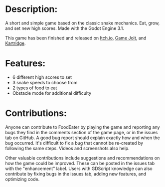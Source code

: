 ﻿# Description:

A short and simple game based on the classic snake mechanics. Eat, grow, and set new high scores.​ Made with the Godot Engine 3.1.

This game has been finished and released on [Itch.io](https://plaincrown.itch.io/), [Game Jolt](https://gamejolt.com/@PlainCrown/games), and [Kartridge](https://www.kartridge.com/profiles/PlainCrown/developed-games).

# Features:

* 6 different high scores to set
* 3 snake speeds to choose from
* 2 types of food to eat
* Obstacle mode for additional difficulty

# Contributions:

Anyone can contribute to FoodEater by playing the game and reporting any bugs they find in the comments section of the game page, or in the issues tab on GitHub. A good bug report should explain exactly how and when the bug occurred. It's difficult to fix a bug that cannot be re-created by following the same steps. Videos and screenshots also help.

Other valuable contributions include suggestions and recommendations on how the game could be improved. These can be posted in the issues tab with the "enhancement" label. Users with GDScript knowledge can also contribute by fixing bugs in the issues tab, adding new features, and optimizing code.
